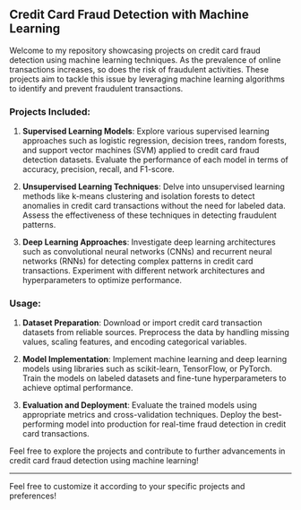 ## Credit Card Fraud Detection with Machine Learning

Welcome to my repository showcasing projects on credit card fraud detection using machine learning techniques. As the prevalence of online transactions increases, so does the risk of fraudulent activities. These projects aim to tackle this issue by leveraging machine learning algorithms to identify and prevent fraudulent transactions.

### Projects Included:

1. **Supervised Learning Models**: Explore various supervised learning approaches such as logistic regression, decision trees, random forests, and support vector machines (SVM) applied to credit card fraud detection datasets. Evaluate the performance of each model in terms of accuracy, precision, recall, and F1-score.

2. **Unsupervised Learning Techniques**: Delve into unsupervised learning methods like k-means clustering and isolation forests to detect anomalies in credit card transactions without the need for labeled data. Assess the effectiveness of these techniques in detecting fraudulent patterns.

3. **Deep Learning Approaches**: Investigate deep learning architectures such as convolutional neural networks (CNNs) and recurrent neural networks (RNNs) for detecting complex patterns in credit card transactions. Experiment with different network architectures and hyperparameters to optimize performance.

### Usage:

1. **Dataset Preparation**: Download or import credit card transaction datasets from reliable sources. Preprocess the data by handling missing values, scaling features, and encoding categorical variables.

2. **Model Implementation**: Implement machine learning and deep learning models using libraries such as scikit-learn, TensorFlow, or PyTorch. Train the models on labeled datasets and fine-tune hyperparameters to achieve optimal performance.

3. **Evaluation and Deployment**: Evaluate the trained models using appropriate metrics and cross-validation techniques. Deploy the best-performing model into production for real-time fraud detection in credit card transactions.

Feel free to explore the projects and contribute to further advancements in credit card fraud detection using machine learning!

---

Feel free to customize it according to your specific projects and preferences!
